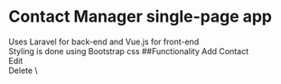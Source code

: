 # Contact Manager single-page app 
Uses Laravel for back-end and Vue.js for front-end \
Styling is done using Bootstrap css 
##Functionality
Add Contact \
Edit \
Delete \

